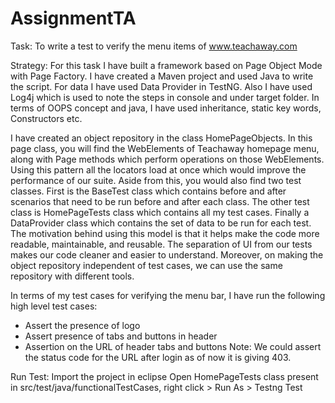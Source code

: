 # AssignmentTA

Task: To write a test to verify the menu items of www.teachaway.com

Strategy:
For this task I have built a framework based on Page Object Mode with Page Factory. 
I have created a Maven project and used Java to write the script.
For data I have used Data Provider in TestNG. Also I have used Log4j which is used to note the steps in console and under target folder.
In terms of OOPS concept and java, I have used inheritance, static key words, Constructors etc.

I have created an object repository in the class HomePageObjects. In this page class, you will find the WebElements of Teachaway homepage menu, along with Page methods which perform operations on those WebElements. Using this pattern all the locators load at once which would improve the performance of our suite.
Aside from this, you would also find two test classes. First is the BaseTest class which contains before and after scenarios that need to be run before and after each class. The other test class is HomePageTests class which contains all my test cases.
Finally a DataProvider class which contains the set of data to be run for each test.
The motivation behind using this model is that it helps make the code more readable, maintainable, and reusable. The separation of UI from our tests makes our code cleaner and easier to understand. Moreover, on making the object repository independent of test cases, we can use the same repository with different tools.

In terms of my test cases for verifying the menu bar, I have run the following high level test cases:
- Assert the presence of logo
- Assert presence of tabs and buttons in header
- Assertion on the URL of header tabs and buttons
Note: We could assert the status code for the URL after login as of now it is giving 403.

Run Test:
Import the project in eclipse
Open HomePageTests class present in src/test/java/functionalTestCases, right click > Run As > Testng Test
